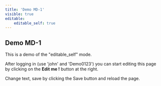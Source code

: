 ```yaml
---
title: 'Demo MD-1'
visible: true
editable:
    editable_self: true
---
```


## Demo MD-1

This is a demo of the "editable_self" mode.

After logging in (use 'john' and 'Demo0123') you can start editing this page by clicking on the 
<b>Edit me !</b> button
at the right. 

Change text, save by clicking the Save button and reload the page.
